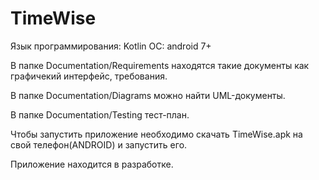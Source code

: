 # TimeWise
Язык программирования: Kotlin
ОС: android 7+

В папке Documentation/Requirements находятся такие документы как графичекий интерфейс, требования.

В папке Documentation/Diagrams можно найти UML-документы.

В папке Documentation/Testing тест-план.

Чтобы запустить приложение необходимо скачать TimeWise.apk на свой телефон(ANDROID) и запустить его.

Приложение находится в разработке.
